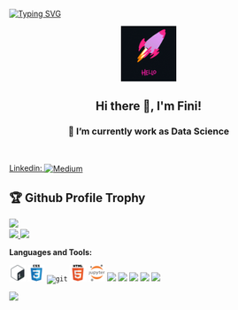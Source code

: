 <!--
**ramdhinafinita/ramdhinafinita** is a ✨ _special_ ✨ repository because its `README.md` (this file) appears on your GitHub profile.

Here are some ideas to get you started:

- 🔭 I’m currently working on ...
- 🌱 I’m currently learning ...
- 👯 I’m looking to collaborate on ...
- 🤔 I’m looking for help with ...
- 💬 Ask me about ...
- 📫 How to reach me: ...
- 😄 Pronouns: ...
- ⚡ Fun fact: ...
-->

[![Typing SVG](https://readme-typing-svg.herokuapp.com?multiline=true&width=500&lines=Full-stack+web+and+app+developer.++++++++++)](https://git.io/typing-svg)

<p align="center">
  <img width="100" src="https://github.com/ramdhinafinita/ramdhinafinita/blob/main/logofini.gif"/>
</p>  
<h2 align="center">Hi there 👋, I'm Fini!</h2> 
<h3 align="center">🔭 I’m currently work as Data Science</h3> <br>

<a href="https://www.linkedin.com/in/ramdhinafinita/" target="blank">Linkedin:  <img align="center" src="https://upload.wikimedia.org/wikipedia/commons/f/f8/LinkedIn_icon_circle.svg" alt="Medium" height="20" width="20" /></a>

<h2>🏆 Github Profile Trophy</h2>
<p align="left">
<a href="https://github.com/ramdhinafinita">
  <img height="180em" src="https://github-readme-streak-stats.herokuapp.com?user=ramdhinafinita&layout=compact&theme=radical&hide_border=true"/> <br>
  <img height="180em" src="https://github-readme-stats.vercel.app/api?username=ramdhinafinita&show_icons=true&theme=radical&count_private=true"/>
  <img height="180em" src="https://github-readme-stats-eight-theta.vercel.app/api/top-langs/?username=ramdhinafinita&layout=compact&langs_count=8&theme=radical"/><br>
  
  
  

</a>
</a>
</p>


**Languages and Tools:**  

<code><img src="https://raw.githubusercontent.com/devicons/devicon/master/icons/bash/bash-original.svg" alt="bash" width="30" height="30"/></code>
<code><img src="https://raw.githubusercontent.com/devicons/devicon/master/icons/css3/css3-original-wordmark.svg" alt="css3" width="30" height="30"/></code>
<code><img src="https://www.vectorlogo.zone/logos/git-scm/git-scm-icon.svg" alt="git" width="30" height="30"/></code>
<code><img src="https://raw.githubusercontent.com/devicons/devicon/master/icons/html5/html5-original-wordmark.svg" alt="html5" width="30" height="30"/></code>
<code><img src="https://raw.githubusercontent.com/devicons/devicon/master/icons/jupyter/jupyter-original-wordmark.svg" alt="Jupyter" width="30" height="30"/></code>
<code><img height="30" src="https://upload.wikimedia.org/wikipedia/commons/d/d0/Google_Colaboratory_SVG_Logo.svg"></code>
<code><img height="30" src="https://lh3.googleusercontent.com/u_CmfWyeCTPCI4ccvG4plyIo3Le6asnkv6RvGjLFc7Sr9gYcLF5d-8nHd4bV5MvI74L8je9ZlZW1giB18kQ0G89XO31EjSmFjOAEpA"></code>
<code><img height="30" src="https://raw.githubusercontent.com/shinokada/shinokada/master/assets/python.png"></code>
<code><img height="30" src="https://raw.githubusercontent.com/shinokada/shinokada/master/assets/javascript.png"></code>
<code><img height="30" src="https://raw.githubusercontent.com/shinokada/shinokada/master/assets/visual-studio-code.png"></code>

![](https://komarev.com/ghpvc/?username=ramdhinafinita)
